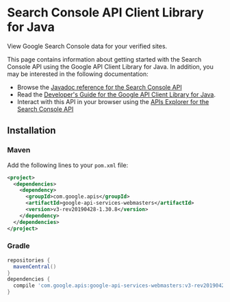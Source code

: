 # Search Console API Client Library for Java

View Google Search Console data for your verified sites.

This page contains information about getting started with the Search Console API
using the Google API Client Library for Java. In addition, you may be interested
in the following documentation:

* Browse the [Javadoc reference for the Search Console API][javadoc]
* Read the [Developer's Guide for the Google API Client Library for Java][google-api-client].
* Interact with this API in your browser using the [APIs Explorer for the Search Console API][api-explorer]

## Installation

### Maven

Add the following lines to your `pom.xml` file:

```xml
<project>
  <dependencies>
    <dependency>
      <groupId>com.google.apis</groupId>
      <artifactId>google-api-services-webmasters</artifactId>
      <version>v3-rev20190428-1.30.8</version>
    </dependency>
  </dependencies>
</project>
```

### Gradle

```gradle
repositories {
  mavenCentral()
}
dependencies {
  compile 'com.google.apis:google-api-services-webmasters:v3-rev20190428-1.30.8'
}
```

[javadoc]: https://googleapis.dev/java/google-api-services-webmasters/latest/index.html
[google-api-client]: https://github.com/googleapis/google-api-java-client/
[api-explorer]: https://developers.google.com/apis-explorer/#p/webmasters/v1/
